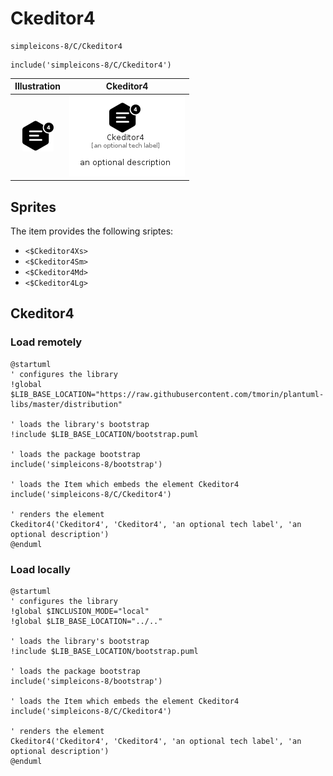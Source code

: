# Ckeditor4


```text
simpleicons-8/C/Ckeditor4
```

```text
include('simpleicons-8/C/Ckeditor4')
```



| Illustration | Ckeditor4 |
| :---: | :---: |
| ![illustration for Illustration](../../simpleicons-8/C/Ckeditor4.png) | ![illustration for Ckeditor4](../../simpleicons-8/C/Ckeditor4.Local.png) |



## Sprites
The item provides the following sriptes:

- `<$Ckeditor4Xs>`
- `<$Ckeditor4Sm>`
- `<$Ckeditor4Md>`
- `<$Ckeditor4Lg>`





## Ckeditor4

### Load remotely
```plantuml
@startuml
' configures the library
!global $LIB_BASE_LOCATION="https://raw.githubusercontent.com/tmorin/plantuml-libs/master/distribution"

' loads the library's bootstrap
!include $LIB_BASE_LOCATION/bootstrap.puml

' loads the package bootstrap
include('simpleicons-8/bootstrap')

' loads the Item which embeds the element Ckeditor4
include('simpleicons-8/C/Ckeditor4')

' renders the element
Ckeditor4('Ckeditor4', 'Ckeditor4', 'an optional tech label', 'an optional description')
@enduml
```

### Load locally
```plantuml
@startuml
' configures the library
!global $INCLUSION_MODE="local"
!global $LIB_BASE_LOCATION="../.."

' loads the library's bootstrap
!include $LIB_BASE_LOCATION/bootstrap.puml

' loads the package bootstrap
include('simpleicons-8/bootstrap')

' loads the Item which embeds the element Ckeditor4
include('simpleicons-8/C/Ckeditor4')

' renders the element
Ckeditor4('Ckeditor4', 'Ckeditor4', 'an optional tech label', 'an optional description')
@enduml
```

